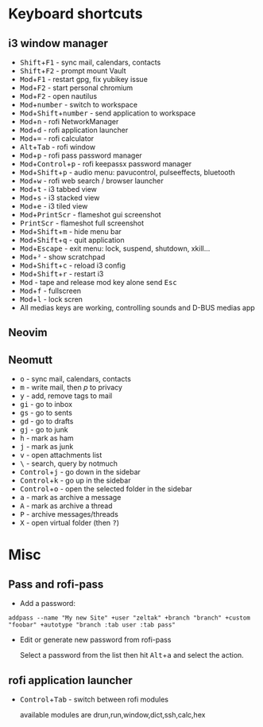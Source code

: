 # Keyboard shortcuts

## i3 window manager

- <kbd>Shift</kbd>+<kbd>F1</kbd> - sync mail, calendars, contacts
- <kbd>Shift</kbd>+<kbd>F2</kbd> - prompt mount Vault
- <kbd>Mod</kbd>+<kbd>F1</kbd> - restart gpg, fix yubikey issue
- <kbd>Mod</kbd>+<kbd>F2</kbd> - start personal chromium
- <kbd>Mod</kbd>+<kbd>F2</kbd> - open nautilus
- <kbd>Mod</kbd>+<kbd>number</kbd> - switch to workspace
- <kbd>Mod</kbd>+<kbd>Shift</kbd>+<kbd>number</kbd> - send application to workspace
- <kbd>Mod</kbd>+<kbd>n</kbd> - rofi NetworkManager
- <kbd>Mod</kbd>+<kbd>d</kbd> - rofi application launcher
- <kbd>Mod</kbd>+<kbd>=</kbd> - rofi calculator
- <kbd>Alt</kbd>+<kbd>Tab</kbd> - rofi window
- <kbd>Mod</kbd>+<kbd>p</kbd> - rofi pass password manager
- <kbd>Mod</kbd>+<kbd>Control</kbd>+<kbd>p</kbd> - rofi keepassx password manager
- <kbd>Mod</kbd>+<kbd>Shift</kbd>+<kbd>p</kbd> - audio menu: pavucontrol, pulseeffects, bluetooth
- <kbd>Mod</kbd>+<kbd>w</kbd> - rofi web search / browser launcher
- <kbd>Mod</kbd>+<kbd>t</kbd> - i3 tabbed view
- <kbd>Mod</kbd>+<kbd>s</kbd> - i3 stacked view
- <kbd>Mod</kbd>+<kbd>e</kbd> - i3 tiled view
- <kbd>Mod</kbd>+<kbd>PrintScr</kbd> - flameshot gui screenshot
- <kbd>PrintScr</kbd> - flameshot full screenshot
- <kbd>Mod</kbd>+<kbd>Shift</kbd>+<kbd>m</kbd> - hide menu bar
- <kbd>Mod</kbd>+<kbd>Shift</kbd>+<kbd>q</kbd> - quit application
- <kbd>Mod</kbd>+<kbd>Escape</kbd> - exit menu: lock, suspend, shutdown, xkill...
- <kbd>Mod</kbd>+<kbd>²</kbd> - show scratchpad
- <kbd>Mod</kbd>+<kbd>Shift</kbd>+<kbd>c</kbd> - reload i3 config
- <kbd>Mod</kbd>+<kbd>Shift</kbd>+<kbd>r</kbd> - restart i3
- <kbd>Mod</kbd> - tape and release mod key alone send <kbd>Esc</kbd>
- <kbd>Mod</kbd>+<kbd>f</kbd> - fullscreen
- <kbd>Mod</kbd>+<kbd>l</kbd> - lock scren
- All medias keys are working, controlling sounds and D-BUS medias app

## Neovim

## Neomutt

- <kbd>o</kbd> - sync mail, calendars, contacts
- <kbd>m</kbd> - write mail, then _p_ to privacy
- <kbd>y</kbd> - add, remove tags to mail
- <kbd>gi</kbd> - go to inbox
- <kbd>gs</kbd> - go to sents
- <kbd>gd</kbd> - go to drafts
- <kbd>gj</kbd> - go to junk
- <kbd>h</kbd> - mark as ham
- <kbd>j</kbd> - mark as junk
- <kbd>v</kbd> - open attachments list
- <kbd>\\</kbd> - search, query by notmuch
- <kbd>Control</kbd>+<kbd>j</kbd> - go down in the sidebar
- <kbd>Control</kbd>+<kbd>k</kbd> - go up in the sidebar
- <kbd>Control</kbd>+<kbd>o</kbd> - open the selected folder in the sidebar
- <kbd>a</kbd> - mark as archive a message
- <kbd>A</kbd> - mark as archive a thread
- <kbd>P</kbd> - archive messages/threads
- <kbd>X</kbd> - open virtual folder (then <kbd>?</kbd>)

# Misc

## Pass and rofi-pass

- Add a password:

```
addpass --name "My new Site" +user "zeltak" +branch "branch" +custom "foobar" +autotype "branch :tab user :tab pass"
```

- Edit or generate new password from rofi-pass

  Select a password from the list then hit <kbd>Alt</kbd>+<kbd>a</kbd> and select the action.

## rofi application launcher

- <kbd>Control</kbd>+<kbd>Tab</kbd> - switch between rofi modules

  available modules are drun,run,window,dict,ssh,calc,hex
